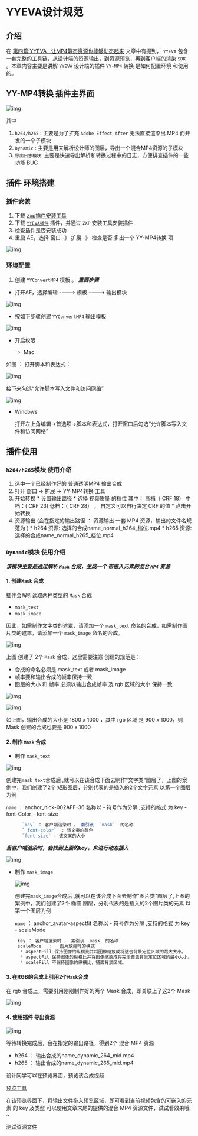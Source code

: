 # YYEVA设计规范
 
 
## 介绍

  在 [第四篇:YYEVA , 让MP4静态资源也能够动态起来](./YYEVA-让MP4静态资源也能够动态起来.md) 文章中有提到， `YYEVA` 包含一套完整的工具链，从设计端的资源输出，到资源预览，再到客户端的渲染 `SDK` 。本章内容主要是讲解 `YYEVA` 设计端的插件 `YY-MP4` 转换  是如何配置环境 和使用的。

## YY-MP4转换 插件主界面

![img](./img/yyeva_ae_plugin_main.png)

其中

1. `h264/h265` : 主要是为了扩充 `Adobe Effect After` 无法直接渲染出 MP4 而开发的一个子模块
2. `Dynamic` : 主要是用来解析设计师的图层，导出一个混合MP4资源的子模块
3. `导出日志模块`: 主要是快速导出解析和转换过程中的日志，方便排查插件的一些功能 BUG


## 插件 环境搭建

###  插件安装

 1. 下载 [zxp插件安装工具](https://aescripts.com/learn/zxp-installer/) 
 2. 下载 [`YYEVA插件`](./AEP/build/2.1.1/YYYSMP4Conveter.zxp) 插件，并通过 `ZXP` 安装工具安装插件   
 3. 检查插件是否安装成功
 4. 重启 AE，选择 窗口 -》 扩展 -》 检查是否 多出一个  YY-MP4转换  项 
 
![img](./img/ae_installer_step1.png) 

###  环境配置

  1. 创建 `YYConvertMP4` 模板 。  ***重要步骤***
  
   * 打开AE，选择编辑 ---->  模板  ----> 输出模块

   ![img](./img/ae_config_step1.png) 
    
   * 按如下步骤创建 `YYConvertMP4` 输出模板
   
   ![img](./img/ae_config_step2.png) 
   
   * 开启权限
    
      * Mac
      
   如图 ： 打开脚本和表达式：
   
   ![img](./img/ae_config_step3.png) 
      
   接下来勾选“允许脚本写入文件和访问网络”
   
   ![img](./img/ae_config_step4.png) 
      
   * Windows
      
      打开左上角编辑->首选项->脚本和表达式，打开窗口后勾选“允许脚本写入文件和访问网络”
 
 ## 插件使用
      
 ### `h264/h265`模块  使用介绍
 
  1. 选中一个已经制作好的  普通透明MP4  输出合成
  2. 打开 窗口 ->  扩展 ->  YY-MP4转换 工具
  3. 开始转换
    * 设置输出路径
    * 选择 视频质量 的档位   其中： 高档（ CRF 18） 中档：( CRF  23)  低档：（ CRF 28） ， 自定义可以自行决定 CRF 的值
    * 点击开始转换
  4. 资源输出  (会在指定的输出路径 ： 资源输出 一套   MP4 资源，输出的文件名规范为 )
    * h264 资源:  选择的合成name_normal_h264_档位.mp4
    * h265 资源:  选择的合成name_normal_h265_档位.mp4
     
 
 ### `Dynamic`模块 使用介绍
 
   ***该模块主要是通过解析 `Mask` 合成，生成一个 带嵌入元素的混合 `MP4` 资源***
  
   #### 1. 创建`Mask` 合成

   插件会解析读取两种类型的 `Mask` 合成   
   
  * `mask_text`    
  * `mask_image` 
     
   因此，如需制作文字类的遮罩，请添加一个 `mask_text` 命名的合成，如需制作图片类的遮罩，请添加一个  `mask_image` 命名的合成。
   
   ![img](./img/ae_mask_step_create.png) 
   
   上图 创建了 2个 `Mask` 合成，这里需要注意 创建的规范是：
   
   *  合成的命名必须是  mask_text 或者  mask_image 
   *  帧率要和输出合成的帧率保持一致
   *  图层的大小 和 帧率 必须以输出合成帧率 及  rgb 区域的大小 保持一致
     
   ![img](./img/ae_mask_step_create_2.png) 
   
   ![img](./img/ae_mask_step_create_3.png) 
   
   如上图，输出合成的大小是 1800 x 1000 ，其中  rgb 区域 是 900 x 1000，则  Mask 创建的合成也要是 900 x 1000

   #### 2. 制作 `Mask` 合成
   
   * 制作 `mask_text`
  
   ![img](./img/ae_mask_text_create.png) 
   
   创建完`mask_text`合成后 ,就可以在该合成下面去制作"文字类"图层了，上图的案例中，我们创建了2个 矩形图层，分别代表的是插入的2个文字元素   以第一个图层为例
   
   `name` ： anchor_nick-002AFF-36
      名称以   -  符号作为分隔  ,支持的格式 为   key   -    font-Color   -  font-size 
        
   ```js
         `key` ： 客户端渲染时 ， 索引该  `mask`  的名称
         ` font-color`  : 该文案的颜色
         `font-size` : 该文案的大小
   ```
   
   ***当客户端渲染时，会找到上面的key，来进行动态插入***
   
   ![img](./img/ae_mask_text_key.png) 
   
     
   * 制作 `mask_image` 
   
      ![img](./img/ae_mask_image_create.png) 
   
      创建完`mask_image`合成后 ,就可以在该合成下面去制作"图片类"图层了,上图的案例中，我们创建了2个 椭圆 图层，分别代表的是插入的2个图片类的元素  以第一个图层为例

     `name` ： anchor_avatar-aspectfit
       名称以   -  符号作为分隔  ,支持的格式 为   key   -     scaleMode 
       
     ```js
      key ： 客户端渲染时 ， 索引该  mask  的名称
      scaleMode   :   图片放缩时的模式
       * aspectFill 保持图像的纵横比并将图像缩放成将适合背景定位区域的最大大小。
       * aspectFit 保持图像的纵横比并将图像缩放成将完全覆盖背景定位区域的最小大小。
       * scaleFill 不保持图像的纵横比，铺面背景区域。
     ```
     
  #### 3. 在RGB的合成上引用2个`Mask`合成
  
  在  rgb 合成上，需要引用刚刚制作好的两个  Mask 合成，即关联上了这2个  Mask 
        
  ![img](./img/ae_reference_out.png) 
  
  #### 4. 使用插件 导出资源
  
  ![img](./img/ae_output_mp4.png) 

  等待转换完成后，会在指定的输出路径，得到2个 混合 MP4 资源

   *  h264 ： 输出合成的name_dynamic_264_mid.mp4
   *  h265 ： 输出合成的name_dynamic_265_mid.mp4
  

  设计同学可以在预览界面，预览该合成视频
  
   [预览工具](https://gfe.yy.com/e-video/preview/) 
   
   
   在该预览界面下，将输出文件拖入预览区域，即可看到当前视频包含的可嵌入的元素 的 key 及类型
   可以使用文章末尾的提供的混合 MP4 资源文件，试试看效果哦~
   
   [测试资源文件](./img/输出_dynamic_264_mid.mp4)
